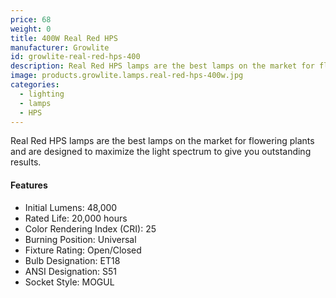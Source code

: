 ```yaml
---
price: 68
weight: 0
title: 400W Real Red HPS
manufacturer: Growlite
id: growlite-real-red-hps-400
description: Real Red HPS lamps are the best lamps on the market for flowering plants and are designed to maximize the light spectrum to give you outstanding results.
image: products.growlite.lamps.real-red-hps-400w.jpg
categories:
  - lighting
  - lamps
  - HPS
---
```


Real Red HPS lamps are the best lamps on the market for flowering plants and are designed to maximize the light spectrum to give you outstanding results.

#### Features

* Initial Lumens: 48,000
* Rated Life: 20,000 hours
* Color Rendering Index (CRI): 25
* Burning Position: Universal
* Fixture Rating: Open/Closed
* Bulb Designation: ET18
* ANSI Designation: S51
* Socket Style: MOGUL

